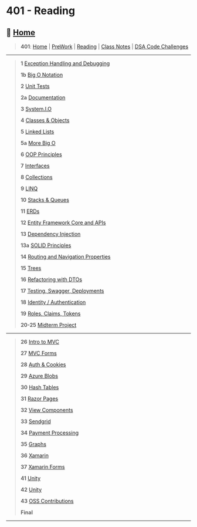 # 401 - Reading

## 🏡 [**Home**](https://mistidinzy.github.io/ReadingNotes/)

> **401**: [Home](https://bit.ly/3EcMrF6)
|
[PreWork](https://bit.ly/3jzkAa1)
|
[Reading](https://bit.ly/3b8DLDc)
|
[Class Notes](https://bit.ly/3Eglbpb)
|
[DSA Code Challenges](https://bit.ly/3GjNoNG)
>

---

> **1** [Exception Handling and Debugging](read/01-ExcpDebugg.md)
>
> **1b** [Big O Notation](read/01b-BigO.md)
>
> **2** [Unit Tests](read/02-UnitTests.md)
>
> **2a** [Documentation](read/02a-Documentation.md)
>
> **3** [System.I.O](read/03-SystemIO.md)
>
> **4** [Classes & Objects](read/04-ClassesObjects.md)
>
> **5** [Linked Lists](read/05-LinkedLists.md)
>
> **5a** [More Big O](read/05a-BigOCont.md)
>
> **6** [OOP Principles](read/06-OOP.md)
>
> **7** [Interfaces](read/07-Interfaces.md)
>
> **8** [Collections](read/08-Collections.md)
>
> **9** [LINQ](read/09-LINQ.md)
>
> **10** [Stacks & Queues](read/10-StacksQs.md)
>
> **11** [ERDs](read/11-ERDs.md)
>
> **12** [Entity Framework Core and APIs](read/12-EntFrmAPIs.md)
>
> **13** [Dependency Injection](read/13-DependencyInjection.md)
>
> **13a** [SOLID Principles](read/13a-SOLID.md)
>
> **14** [Routing and Navigation Properties](read/14-RouteNavProps.md)
>
> **15** [Trees](read/15-Trees.md)
>
> **16** [Refactoring with DTOs](read/16-RefactorDTOs.md)
>
> **17** [Testing, Swagger, Deployments](read/17-TestSwagDeploys.md)
>
> **18** [Identity / Authentication](read/18-IdentityAuth.md)
>
> **19** [Roles, Claims, Tokens](read/19-RolesClaimsTokens.md)
>
> **20-25** [Midterm Project](https://github.com/401-Midterm-Project)

---

> **26** [Intro to MVC](read2/26-IntroToMVC.md)
>
> **27** [MVC Forms](read2/)
>
> **28** [Auth & Cookies](read2/)
>
> **29** [Azure Blobs](read2/)
>
> **30** [Hash Tables](read2/)
>
> **31** [Razor Pages](read2/)
>
> **32** [View Components](read2/)
>
> **33** [Sendgrid](read2/)
>
> **34** [Payment Processing](read2/)
>
> **35** [Graphs](read2/)
>
> **36** [Xamarin](read2/)
>
> **37** [Xamarin Forms](read2/)
>
> **41** [Unity](read2/)
>
> **42** [Unity](read2/)
>
> **43** [OSS Contributions](read2/)
>
> **Final**

---
